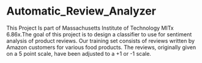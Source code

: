 # Automatic_Review_Analyzer
This Project Is part of Massachusetts Institute of Technology MITx 6.86x.The goal of this project is to design a classifier to use for sentiment analysis of product reviews. Our training set consists of reviews written by Amazon customers for various food products. The reviews, originally given on a 5 point scale, have been adjusted to a +1 or -1 scale.
